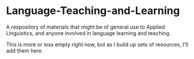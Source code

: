 # Language-Teaching-and-Learning
A respository of materials that might be of general use to Applied Linguistics, and anyone involved in language learning and teaching.

This is more or less empty right now, but as I build up sets of resources, I'll add them here.
